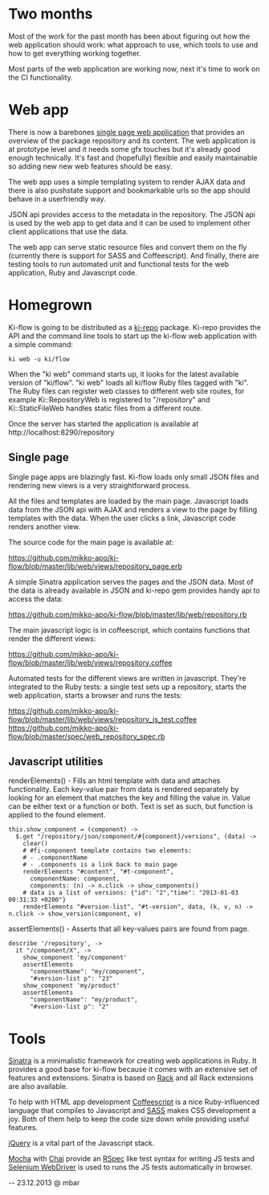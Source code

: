 # Two months

Most of the work for the past month has been about figuring out
how the web application should work: what approach to use,
which tools to use and how to get everything working together.

Most parts of the web application are working now, next it's time
to work on the CI functionality.

# Web app

There is now a barebones [single page web application](http://en.wikipedia.org/wiki/Single-page_application)
that provides an overview of the package repository and its content. The web application is at
prototype level and it needs some gfx touches but it's already good enough technically.
It's fast and (hopefully) flexible and easily maintainable so adding new new web features should be easy.

The web app uses a simple templating system to render AJAX data and there is also pushstate support
and bookmarkable urls so the app should behave in a userfriendly way.

JSON api provides access to the metadata in the repository. The JSON api is
used by the web app to get data and it can be used to implement other client applications that use the data.

The web app can serve static resource files and convert them on the fly (currently there is support for
SASS and Coffeescript). And finally, there are testing tools to run automated unit and functional tests for
the web application, Ruby and Javascript code.

# Homegrown

Ki-flow is going to be distributed as a [ki-repo](https://github.com/mikko-apo/ki-repo) package.
Ki-repo provides the API and the command line tools to start up the ki-flow web application
with a simple command:

    ki web -u ki/flow

When the "ki web" command starts up, it looks for the latest available version of "ki/flow".
"ki web" loads all ki/flow Ruby files tagged with "ki". The Ruby files can register web classes
to different web site routes, for example Ki::RepositoryWeb is registered to "/repository"
and Ki::StaticFileWeb handles static files from a different route.

Once the server has started the application is available at http://localhost:8290/repository

## Single page

Single page apps are blazingly fast. Ki-flow loads only small JSON files and rendering new views
is a very straightforward process.

All the files and templates are loaded by the main page. Javascript loads
data from the JSON api with AJAX and renders a view to the page by filling templates with the data.
When the user clicks a link, Javascript code renders another view.

The source code for the main page is available at:

https://github.com/mikko-apo/ki-flow/blob/master/lib/web/views/repository_page.erb

A simple Sinatra application serves the pages and the JSON data. Most of the data is already
available in JSON and ki-repo gem provides handy api to access the data:

https://github.com/mikko-apo/ki-flow/blob/master/lib/web/repository.rb

The main javascript logic is in coffeescript, which contains functions that render the different views:

https://github.com/mikko-apo/ki-flow/blob/master/lib/web/views/repository.coffee

Automated tests for the different views are written in javascript. They're integrated to the
Ruby tests: a single test sets up a repository, starts the web application, starts a browser
and runs the tests:

https://github.com/mikko-apo/ki-flow/blob/master/lib/web/views/repository_js_test.coffee
https://github.com/mikko-apo/ki-flow/blob/master/spec/web_repository_spec.rb

## Javascript utilities

renderElements() - Fills an html template with data and attaches functionality. Each key-value
pair from data is rendered separately by looking for an element that matches the key and
filling the value in. Value can be either text or a function or both. Text is set as such, but
function is applied to the found element.

    this.show_component = (component) ->
      $.get "/repository/json/component/#{component}/versions", (data) ->
        clear()
        # #fi-component template contains two elements:
        # - .componentName
        # - .components is a link back to main page
        renderElements "#content", "#t-component",
          componentName: component,
          components: (n) -> n.click -> show_components()
        # data is a list of versions: {"id": "2","time": "2013-01-03 00:31:33 +0200"}
        renderElements "#version-list", "#t-version", data, (k, v, n) -> n.click -> show_version(component, v)

assertElements() - Asserts that all key-values pairs are found from page.

    describe '/repository', ->
      it "/component/X", ->
        show_component 'my/component'
        assertElements
          "componentName": "my/component",
          "#version-list p": "23"
        show_component 'my/product'
        assertElements
          "componentName": "my/product",
          "#version-list p": "2"

# Tools

[Sinatra](http://www.sinatrarb.com/) is a minimalistic framework for creating web applications in Ruby.
It provides a good base for ki-flow because it comes with an extensive set of features and extensions.
Sinatra is based on [Rack](http://rack.github.com/) and all Rack extensions are also available.

To help with HTML app development [Coffeescript](http://coffeescript.org/) is a nice
Ruby-influenced language that compiles to Javascript and [SASS](http://sass-lang.com/)
makes CSS development a joy. Both of them help to keep the code size down while
providing useful features.

[jQuery](http://jquery.com/) is a vital part of the Javascript stack.

[Mocha](http://visionmedia.github.com/mocha) with [Chai](http://chaijs.com/) provide
an [RSpec](http://rspec.info/) like test syntax for writing JS tests and
[Selenium WebDriver](http://code.google.com/p/selenium/wiki/RubyBindings) is used to
runs the JS tests automatically in browser.

--
23.12.2013 @ mbar